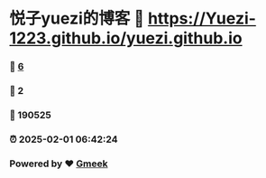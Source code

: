 # 悦子yuezi的博客 :link: https://Yuezi-1223.github.io/yuezi.github.io 
### :page_facing_up: [6](https://Yuezi-1223.github.io/yuezi.github.io/tag.html) 
### :speech_balloon: 2 
### :hibiscus: 190525 
### :alarm_clock: 2025-02-01 06:42:24 
### Powered by :heart: [Gmeek](https://github.com/Meekdai/Gmeek)
